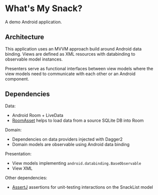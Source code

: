 # What's My Snack?

A demo Android application.

## Architecture

This application uses an MVVM approach build around Android data binding. Views are defined as XML resources with databinding to observable model instances. 

Presenters serve as functional interfaces between view models where the view models need to communicate with each other or an Android component.

## Dependencies

Data:

* Android Room + LiveData
* [RoomAsset](https://github.com/humazed/RoomAsset) helps to load data from a source SQLite DB into Room

Domain:
* Dependencies on data providers injected with Dagger2
* Domain models are observable using Android data binding

Presentation:
* View models implementing `android.databinding.BaseObservable`
* View XML

Other dependencies:
* [AssertJ](http://joel-costigliola.github.io/assertj/assertj-core-quick-start.html) assertions for unit-testing interactions on the SnackList model